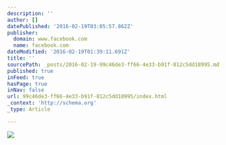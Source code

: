 ```yaml
---
description: ''
author: []
datePublished: '2016-02-19T03:05:57.862Z'
publisher:
  domain: www.facebook.com
  name: facebook.com
dateModified: '2016-02-19T01:39:11.691Z'
title: ''
sourcePath: _posts/2016-02-19-99c46de3-ff66-4e33-b91f-812c5dd18995.md
published: true
inFeed: true
hasPage: true
inNav: false
url: 99c46de3-ff66-4e33-b91f-812c5dd18995/index.html
_context: 'http://schema.org'
_type: Article

---
```

![](https://scontent-ord1-1.xx.fbcdn.net/hphotos-xap1/v/t1.0-9/946436_10153890281269459_1054432093547675004_n.jpg?oh=e14f8fe26ee5f9f6168b703ef783cac4&oe=5726E11A)